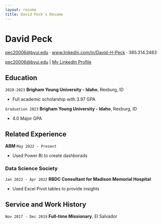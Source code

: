 ```yaml
---
layout: resume
title: David Peck's Resume
---
```


# David Peck

pec20006@byui.edu · www.linkedin.com/in/David-H-Peck · 385.314.2483

<div id="webaddress">
<a href="pec20006@byui.edu">pec20006@byui.edu</a>
| <a href="www.linkedin.com/in/David-H-Peck">My LinkedIn Profile</a>
</div>

<!-- -->

## Education

`2020-2023`
**Brigham Young University - Idaho**, Rexburg, ID

- Full academic scholarship with 3.97 GPA

`Graduation 2023`
**Brigham Young University - Idaho**, Rexburg, ID

- 4.0 Major GPA

## Related Experience

**ABM**
`May 2022 - Present`

 - Used Power BI to create dashborads

### Data Science Society

`Jan 2022 - Apr 2022`
**RBDC Consultant for Madison Memorial Hospital**

- Used Excel Pivot tables to provide insights

## Service and Work History

`Nov 2017 - Dec 2019`
**Full-time Missionary**, El Salvador

<!-- ### Footer

Last updated: May 2013 -->
